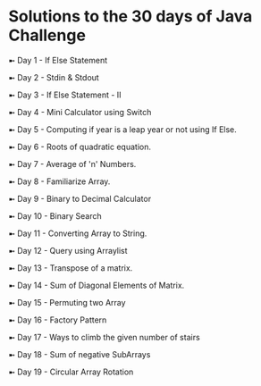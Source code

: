 <h1> Solutions to the 30 days of Java Challenge </h1>

➼ Day 1 - If Else Statement

➼ Day 2 - Stdin & Stdout

➼ Day 3 - If Else Statement - II

➼ Day 4 - Mini Calculator using Switch

➼ Day 5 - Computing if year is a leap year or not using If Else.

➼ Day 6 - Roots of quadratic equation.

➼ Day 7 - Average of 'n' Numbers.

➼ Day 8 - Familiarize Array.

➼ Day 9 - Binary to Decimal Calculator

➼ Day 10 - Binary Search

➼ Day 11 - Converting Array to String.

➼ Day 12 - Query using Arraylist

➼ Day 13 - Transpose of a matrix.

➼ Day 14 - Sum of Diagonal Elements of Matrix.

➼ Day 15 - Permuting two Array

➼ Day 16 - Factory Pattern

➼ Day 17 - Ways to climb the given number of stairs

➼ Day 18 - Sum of negative SubArrays

➼ Day 19 - Circular Array Rotation

